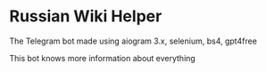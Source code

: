 # Russian Wiki Helper
The Telegram bot made using aiogram 3.x, selenium, bs4, gpt4free

This bot knows more information about everything




